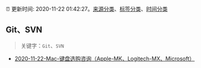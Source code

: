:alarm_clock: 更新时间: 2020-11-22 01:42:27。[来源分类](../README.md)、[标签分类](../TAGS.md)、[时间分类](../TIMELINE.md)

## Git、SVN


> 关键字：`Git`、`SVN`



- [2020-11-22-Mac-键盘选购咨询（Apple-MK、Logitech-MX、Microsoft）](https://www.v2ex.com/t/727965) 
